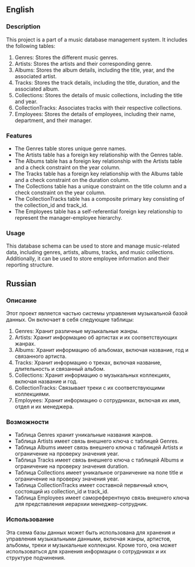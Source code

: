 ## English

### Description
This project is a part of a music database management system. It includes the following tables:

1. Genres: Stores the different music genres.
2. Artists: Stores the artists and their corresponding genre.
3. Albums: Stores the album details, including the title, year, and the associated artist.
4. Tracks: Stores the track details, including the title, duration, and the associated album.
5. Collections: Stores the details of music collections, including the title and year.
6. CollectionTracks: Associates tracks with their respective collections.
7. Employees: Stores the details of employees, including their name, department, and their manager.

### Features
- The Genres table stores unique genre names.
- The Artists table has a foreign key relationship with the Genres table.
- The Albums table has a foreign key relationship with the Artists table and a check constraint on the year column.
- The Tracks table has a foreign key relationship with the Albums table and a check constraint on the duration column.
- The Collections table has a unique constraint on the title column and a check constraint on the year column.
- The CollectionTracks table has a composite primary key consisting of the collection_id and track_id.
- The Employees table has a self-referential foreign key relationship to represent the manager-employee hierarchy.

### Usage
This database schema can be used to store and manage music-related data, including genres, artists, albums, tracks, and music collections. Additionally, it can be used to store employee information and their reporting structure.

## Russian

### Описание
Этот проект является частью системы управления музыкальной базой данных. Он включает в себя следующие таблицы:

1. Genres: Хранит различные музыкальные жанры.
2. Artists: Хранит информацию об артистах и их соответствующих жанрах.
3. Albums: Хранит информацию об альбомах, включая название, год и связанного артиста.
4. Tracks: Хранит информацию о треках, включая название, длительность и связанный альбом.
5. Collections: Хранит информацию о музыкальных коллекциях, включая название и год.
6. CollectionTracks: Связывает треки с их соответствующими коллекциями.
7. Employees: Хранит информацию о сотрудниках, включая их имя, отдел и их менеджера.

### Возможности
- Таблица Genres хранит уникальные названия жанров.
- Таблица Artists имеет связь внешнего ключа с таблицей Genres.
- Таблица Albums имеет связь внешнего ключа с таблицей Artists и ограничение на проверку значения year.
- Таблица Tracks имеет связь внешнего ключа с таблицей Albums и ограничение на проверку значения duration.
- Таблица Collections имеет уникальное ограничение на поле title и ограничение на проверку значения year.
- Таблица CollectionTracks имеет составной первичный ключ, состоящий из collection_id и track_id.
- Таблица Employees имеет самореферентную связь внешнего ключа для представления иерархии менеджер-сотрудник.

### Использование
Эта схема базы данных может быть использована для хранения и управления музыкальными данными, включая жанры, артистов, альбомы, треки и музыкальные коллекции. Кроме того, она может использоваться для хранения информации о сотрудниках и их структуре подчинения.
